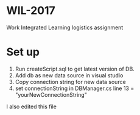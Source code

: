 # WIL-2017
Work Integrated Learning logistics assignment 

# Set up
1) Run createScript.sql to get latest version of DB.
2) Add db as new data source in visual studio
3) Copy connection string for new data source 
3) set connectionString in DBManager.cs line 13 = "yourNewConnectionString"

I also edited this file